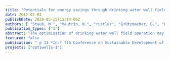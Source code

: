 ```yaml
---
title: "Potentials for energy savings through drinking water well field optimisation"
date: 2012-01-01
publishDate: 2020-05-25T15:14:06Z
authors: [ "Staub, M.", "Vautrin, N.", "rustler", "Grützmacher, G.", "David, B.", "Soyeux, E." ]
publication_types: ["1"]
abstract: "The optimisation of drinking water well field operation may significantly reduce the energy demand and associated costs, but is seldom applied in a systematic methodological approach. In this study, a well field was analysed using a coupled model that takes into account aquifer, wells, pumps and raw water pipes. This coupled approach enabled to identify and quantify the key energy demand drivers. The geometrical elevation was the most important driver, while pipe network losses were in the same order of magnitude as aquifer- and well losses. Using the modelling tool, the most energyefficient well field operation scheme could be derived and energy savings of up to 17% may be achieved by optimising well field operation only whereas further 5% may be saved by investing in new pump equipment. These findings show the potentials for significant energy savings in the field of drinking water abstraction."
featured: false
publication: " p 11 *In:* 7th Conference on Sustainable Development of Energy, Water and Environment Systems (SDEWES). Ohrid, Macedonia. 1-7 July 2012"
projects: ["optiwells-1"]
---
```



